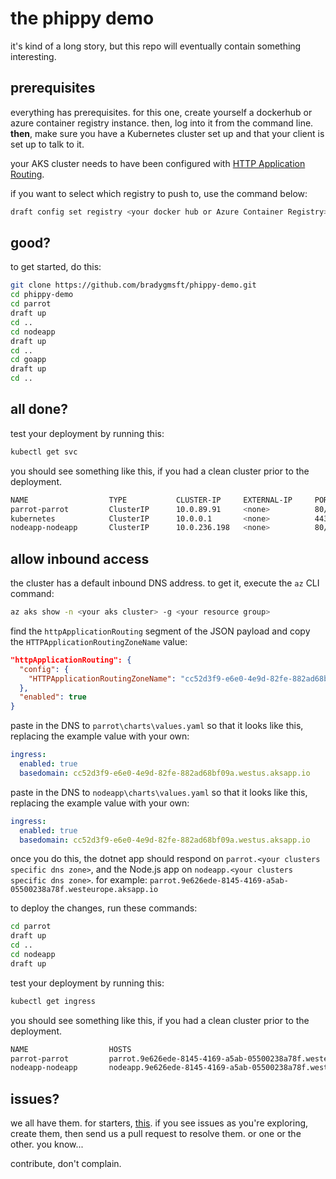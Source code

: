 # the phippy demo

it's kind of a long story, but this repo will eventually contain something interesting. 

## prerequisites

everything has prerequisites. for this one, create yourself a dockerhub or azure container registry instance. then, log into it from the command line. **then**, make sure you have a Kubernetes cluster set up and that your client is set up to talk to it.

your AKS cluster needs to have been configured with [HTTP Application Routing](https://docs.microsoft.com/en-us/azure/aks/http-application-routing).

if you want to select which registry to push to, use the command below:

```sh
draft config set registry <your docker hub or Azure Container Registry>
```

## good? 

to get started, do this:

```bash
git clone https://github.com/bradygmsft/phippy-demo.git
cd phippy-demo
cd parrot
draft up
cd ..
cd nodeapp
draft up
cd ..
cd goapp
draft up
cd ..
```

## all done? 

test your deployment by running this:

```bash
kubectl get svc
```

you should see something like this, if you had a clean cluster prior to the deployment.

```sh
NAME                  TYPE           CLUSTER-IP     EXTERNAL-IP     PORT(S)     AGE
parrot-parrot         ClusterIP      10.0.89.91     <none>          80/TCP      1m
kubernetes            ClusterIP      10.0.0.1       <none>          443/TCP     2d
nodeapp-nodeapp       ClusterIP      10.0.236.198   <none>          80/TCP      2m
```

## allow inbound access 

the cluster has a default inbound DNS address. to get it, execute the `az` CLI command:

```bash
az aks show -n <your aks cluster> -g <your resource group>
```

find the `httpApplicationRouting` segment of the JSON payload and copy the `HTTPApplicationRoutingZoneName` value:

```json
"httpApplicationRouting": {
  "config": {
    "HTTPApplicationRoutingZoneName": "cc52d3f9-e6e0-4e9d-82fe-882ad68bf09a.westus.aksapp.io"
  },
  "enabled": true
}
```

paste in the DNS to `parrot\charts\values.yaml` so that it looks like this, replacing the example value with your own:

```yaml
ingress:
  enabled: true
  basedomain: cc52d3f9-e6e0-4e9d-82fe-882ad68bf09a.westus.aksapp.io
```

paste in the DNS to `nodeapp\charts\values.yaml` so that it looks like this, replacing the example value with your own:

```yaml
ingress:
  enabled: true
  basedomain: cc52d3f9-e6e0-4e9d-82fe-882ad68bf09a.westus.aksapp.io
```

once you do this, the dotnet app should respond on `parrot.<your clusters specific dns zone>`, and the Node.js app on `nodeapp.<your clusters specific dns zone>`. for example: `parrot.9e626ede-8145-4169-a5ab-05500238a78f.westeurope.aksapp.io`

to deploy the changes, run these commands:

```bash
cd parrot
draft up
cd ..
cd nodeapp
draft up
```

test your deployment by running this:

```bash
kubectl get ingress
```

you should see something like this, if you had a clean cluster prior to the deployment.

```sh
NAME                  HOSTS                                                                 ADDRESS          PORTS     AGE
parrot-parrot         parrot.9e626ede-8145-4169-a5ab-05500238a78f.westeurope.aksapp.io   52.136.252.253   80        1m
nodeapp-nodeapp       nodeapp.9e626ede-8145-4169-a5ab-05500238a78f.westeurope.aksapp.io     52.136.252.253   80        2m
```

## issues? 

we all have them. for starters, [this](https://github.com/bradygmsft/phippy-demo/issues/1). if you see issues as you're exploring, create them, then send us a pull request to resolve them. or one or the other. you know...

contribute, don't complain.